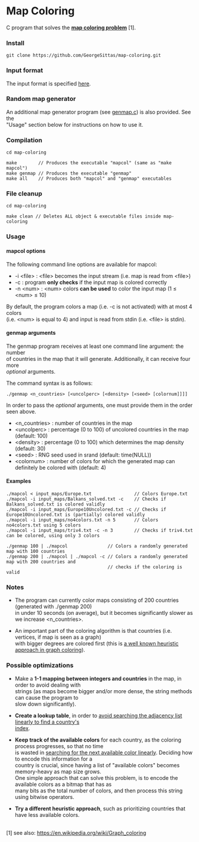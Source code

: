 # Map Coloring
 C program that solves the **[map coloring problem](https://en.wikipedia.org/wiki/Map_coloring)** [1].

### Install
```
git clone https://github.com/GeorgeSittas/map-coloring.git
```

### Input format
The input format is specified [here](https://github.com/GeorgeSittas/map-coloring/blob/b7a8202f630aaae24cd155c7556905c39ec7b3a2/src/parse.c#L1-L20).

### Random map generator
An additional map generator program (see [genmap.c](https://github.com/GeorgeSittas/map-coloring/blob/master/src/genmap.c)) is also provided. See the\
"Usage" section below for instructions on how to use it.

### Compilation
```
cd map-coloring

make        // Produces the executable "mapcol" (same as "make mapcol")
make genmap // Produces the executable "genmap"
make all    // Produces both "mapcol" and "genmap" executables
```

### File cleanup
```
cd map-coloring

make clean // Deletes ALL object & executable files inside map-coloring
```

### Usage
#### mapcol options
The following command line options are available for mapcol:

- \-i \<file\> : \<file\> becomes the input stream (i.e. map is read from \<file\>)
- \-c : program **only checks** if the input map is colored correctly
- \-n \<num\> : \<num\> colors **can be used** to color the input map (1 ≤ \<num\> ≤ 10)

By default, the program colors a map (i.e. -c is not activated) with at most 4 colors\
(i.e. \<num\> is equal to 4) and input is read from stdin (i.e. \<file\> is stdin).

#### genmap arguments
The genmap program receives at least one command line argument: the number\
of countries in the map that it will generate. Additionally, it can receive four more\
_optional_ arguments.

The command syntax is as follows:

```
./genmap <n_countries> [<uncolperc> [<density> [<seed> [colornum]]]]
```

In order to pass the _optional_ arguments, one must provide them in the order seen above.

- \<n_countries\> : number of countries in the map
- \<uncolperc\> : percentage (0 to 100) of uncolored countries in the map (default: 100)
- \<density\> : percentage (0 to 100) which determines the map density (default: 30)
- \<seed\> : RNG seed used in srand (default: time(NULL))
- \<colornum\> : number of colors for which the generated map can definitely be colored with (default: 4)

#### Examples
```
./mapcol < input_maps/Europe.txt                // Colors Europe.txt
./mapcol -i input_maps/Balkans_solved.txt -c    // Checks if Balkans_solved.txt is colored validly
./mapcol -i input_maps/Europe10Uncolored.txt -c // Checks if Europe10Uncolored.txt is (partially) colored validly
./mapcol -i input_maps/no4colors.txt -n 5       // Colors no4colors.txt using 5 colors
./mapcol -i input_maps/triv4.txt -c -n 3        // Checks if triv4.txt can be colored, using only 3 colors

./genmap 100 | ./mapcol               // Colors a randomly generated map with 100 countries
./genmap 200 | ./mapcol | ./mapcol -c // Colors a randomly generated map with 200 countries and
                                      // checks if the coloring is valid
```

### Notes
- The program can currently color maps consisting of 200 countries (generated with ./genmap 200)\
in under 10 seconds (on average), but it becomes significantly slower as we increase \<n_countries\>.

- An important part of the coloring algorithm is that countries (i.e. vertices, if map is seen as a graph)\
with bigger degrees are colored first (this is [a well known heuristic approach in graph coloring](https://en.wikipedia.org/wiki/Greedy_coloring)).

### Possible optimizations

- Make a **1-1 mapping between integers and countries** in the map, in order to avoid dealing with\
strings (as maps become bigger and/or more dense, the string methods can cause the program to\
slow down significantly).

- **Create a lookup table**, in order to [avoid searching the adjacency list linearly to find a country's\
index](https://github.com/GeorgeSittas/map-coloring/blob/b7a8202f630aaae24cd155c7556905c39ec7b3a2/src/color.c#L89-L97).

- **Keep track of the available colors** for each country, as the coloring process progresses, so that no time\
is wasted in [searching for the next available color linearly](https://github.com/GeorgeSittas/map-coloring/blob/b7a8202f630aaae24cd155c7556905c39ec7b3a2/src/color.c#L132-L163). Deciding how to encode this information for a\
country is crucial, since having a list of "available colors" becomes memory-heavy as map size grows.\
One simple approach that can solve this problem, is to encode the available colors as a bitmap that has as\
many bits as the total number of colors, and then process this string using bitwise operators.

- **Try a different heuristic approach**, such as prioritizing countries that have less available colors.

\
[1] see also: https://en.wikipedia.org/wiki/Graph_coloring
